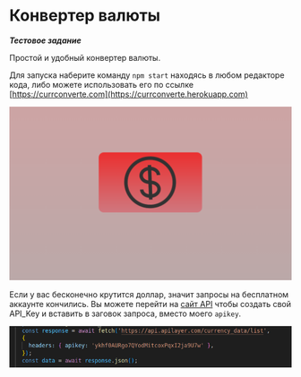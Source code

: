 # Конвертер валюты

***Тестовое задание***

Простой и удобный конвертер валюты.

Для запуска наберите команду `npm start` находясь в любом редакторе кода, либо можете использовать его по ссылке [https://currconverte.com](https://currconverte.herokuapp.com)

![](public/Снимок%20экрана%20от%202022-09-13%2003-11-14.png)

Если у вас бесконечно крутится доллар, значит запросы на бесплатном аккаунте кончились. Вы можете перейти на [сайт API](https://currencylayer.com/) чтобы создать свой API_Key и вставить в заговок запроса, вместо моего `apikey`.

![](public/Снимок%20экрана%20от%202022-09-13%2003-16-07.png)
